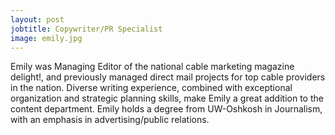 ```yaml
---
layout: post
jobtitle: Copywriter/PR Specialist
image: emily.jpg
---
```


Emily was Managing Editor of the national cable marketing magazine delight!, and previously managed direct mail projects for top cable providers in the nation. Diverse writing experience, combined with exceptional organization and strategic planning skills, make Emily a great addition to the content department. Emily holds a degree from UW-Oshkosh in Journalism, with an emphasis in advertising/public relations.
